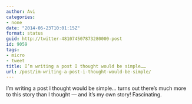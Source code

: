 ```yaml
---
author: Avi
categories:
- none
date: "2014-06-23T10:01:15Z"
format: status
guid: http://twitter-481074507873280000-post
id: 9059
tags:
- micro
- tweet
title: I’m writing a post I thought would be simple……
url: /post/im-writing-a-post-i-thought-would-be-simple/
---
```

I’m writing a post I thought would be simple… turns out there’s much more to this story than I thought — and it’s my own story! Fascinating.